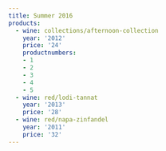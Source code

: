 ```yaml
---
title: Summer 2016
products:
  - wine: collections/afternoon-collection
    year: '2012'
    price: '24'
    productnumbers:
    - 1
    - 2
    - 3
    - 4
    - 5
  - wine: red/lodi-tannat
    year: '2013'
    price: '28'
  - wine: red/napa-zinfandel
    year: '2011'
    price: '32'
---
```



